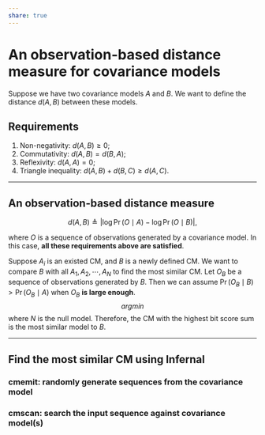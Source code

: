 ```yaml
---
share: true
---
```


# An observation-based distance measure for covariance models

Suppose we have two covariance models $A$ and $B$. We want to define the distance $d(A, B)$ between these models.

## Requirements

1. Non-negativity: $d(A, B) \geq 0$;
2. Commutativity: $d(A, B) = d(B, A)$;
3. Reflexivity: $d(A, A) = 0$;
4. Triangle inequality: $d(A, B) + d(B, C) \geq d(A, C)$.

---

## An observation-based distance measure

$$
d(A, B) \triangleq \left | \log \Pr (O \mid A) - \log \Pr (O \mid B) \right |,
$$

where $O$ is a sequence of observations generated by a covariance model. In this case, **all these requirements above are satisfied**.

Suppose $A_i$ is an existed CM, and $B$ is a newly defined CM. We want to compare $B$ with all $A_1, A_2, \cdots, A_N$ to find the most similar CM.
Let $O_B$ be a sequence of observations generated by $B$. Then we can assume $\Pr (O_B \mid B) > \Pr (O_B \mid A)$ when $O_B$ **is large enough**.
$$
argmin
$$
where $N$ is the null model. 
Therefore, the CM with the highest bit score sum is the most similar model to $B$.

---

## Find the most similar CM using Infernal

### cmemit: randomly generate sequences from the covariance model

### cmscan: search the input sequence against covariance model(s)
